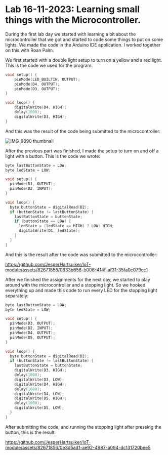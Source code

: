 # Lab 16-11-2023: Learning small things with the Microcontroller.

During the first lab day we started with learning a bit about the microcontroller that we got and started to code some things to put on some lights. We made the code in the Arduino IDE application. I worked together on this with Roan Palm.

We first started with a double light setup to turn on a yellow and a red light. This is the code we used for the program:

```cpp
void setup() {
    pinMode(LED_BUILTIN, OUTPUT); 
    pinMode(D4, OUTPUT); 
    pinMode(D3, OUTPUT); 
}

void loop() { 
    digitalWrite(D4, HIGH); 
    delay(1000); 
    digitalWrite(D3, HIGH); 
}
```
And this was the result of the code being submitted to the microcontroller:


![IMG_9890 thumbnail](https://github.com/JesperHartsuiker/IoT-module/assets/82671856/936bba47-df32-4d7e-8327-caafae94a93c)  



After the previous part was finished, I made the setup to turn on and off a light with a button. This is the code we wrote:

```cpp
byte lastButtonState = LOW;
byte ledState = LOW;

void setup() {
  pinMode(D1, OUTPUT);
  pinMode(D2, INPUT);
}

void loop() {
  byte buttonState = digitalRead(D2);
  if (buttonState != lastButtonState) {
    lastButtonState = buttonState;
    if (buttonState == LOW) {
      ledState = (ledState == HIGH) ? LOW: HIGH;
      digitalWrite(D1, ledState);
    }
  }
}
```
And this is the result after the code was submitted to the microcontroller:


https://github.com/JesperHartsuiker/IoT-module/assets/82671856/0633b656-b006-414f-af31-35fa0c079cc1  





After we finished the assignments for the next day, we started to play around with the microcontroller and a stopping light. So we hooked everything up and made this code to run every LED for the stopping light separately:

```cpp
byte lastButtonState = LOW;
byte ledState = LOW;

void setup() {
  pinMode(D3, OUTPUT);
  pinMode(D2, INPUT);
  pinMode(D4, OUTPUT);
  pinMode(D5, OUTPUT);
}

void loop() {
  byte buttonState = digitalRead(D2);
  if (buttonState != lastButtonState) {
    lastButtonState = buttonState;
    digitalWrite(D3, HIGH);
    delay(1000);
    digitalWrite(D3, LOW);
    digitalWrite(D4, HIGH);
    delay(1000);
    digitalWrite(D4, LOW);
    digitalWrite(D5, HIGH); 
    delay(1000);
    digitalWrite(D5, LOW); 
  }
}
```
After submitting the code, and running the stopping light after pressing the button, this is the result:


https://github.com/JesperHartsuiker/IoT-module/assets/82671856/0e3d5ad1-ae92-4987-a094-dc131720bee5


